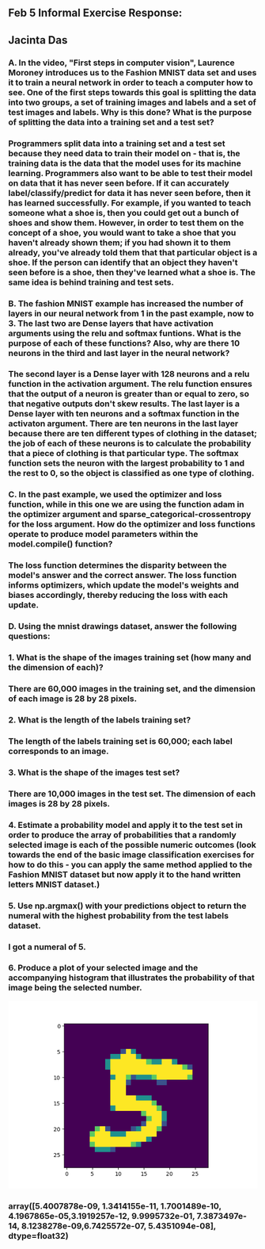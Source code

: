 ## Feb 5 Informal Exercise Response:
## Jacinta Das
### A. In the video, "First steps in computer vision", Laurence Moroney introduces us to the Fashion MNIST data set and uses it to train a neural network in order to teach a computer how to see. One of the first steps towards this goal is splitting the data into two groups, a set of training images and labels and a set of test images and labels. Why is this done? What is the purpose of splitting the data into a training set and a test set?
### Programmers split data into a training set and a test set because they need data to train their model on - that is, the training data is the data that the model uses for its machine learning. Programmers also want to be able to test their model on data that it has never seen before. If it can accurately label/classify/predict for data it has never seen before, then it has learned successfully. For example, if you wanted to teach someone what a shoe is, then you could get out a bunch of shoes and show them. However, in order to test them on the concept of a shoe, you would want to take a shoe that you haven't already shown them; if you had shown it to them already, you've already told them that that particular object is a shoe. If the person can identify that an object they haven't seen before is a shoe, then they've learned what a shoe is. The same idea is behind training and test sets.

### B. The fashion MNIST example has increased the number of layers in our neural network from 1 in the past example, now to 3. The last two are Dense layers that have activation arguments using the relu and softmax funtions. What is the purpose of each of these functions? Also, why are there 10 neurons in the third and last layer in the neural network?
### The second layer is a Dense layer with 128 neurons and a relu function in the activation argument. The relu function ensures that the output of a neuron is greater than or equal to zero, so that negative outputs don't skew results. The last layer is a Dense layer with ten neurons and a softmax function in the activaton argument. There are ten neurons in the last layer because there are ten different types of clothing in the dataset; the job of each of these neurons is to calculate the probability that a piece of clothing is that particular type. The softmax function sets the neuron with the largest probability to 1 and the rest to 0, so the object is classified as one type of clothing. 

### C. In the past example, we used the optimizer and loss function, while in this one we are using the function adam in the optimizer argument and sparse_categorical-crossentropy for the loss argument. How do the optimizer and loss functions operate to produce model parameters within the model.compile() function?
### The loss function determines the disparity between the model's answer and the correct answer. The loss function informs optimizers, which update the model's weights and biases accordingly, thereby reducing the loss with each update.


### D. Using the mnist drawings dataset, answer the following questions:
### 1. What is the shape of the images training set (how many and the dimension of each)? 
### There are 60,000 images in the training set, and the dimension of each image is 28 by 28 pixels.
### 2. What is the length of the labels training set?
### The length of the labels training set is 60,000; each label corresponds to an image.
### 3. What is the shape of the images test set?
### There are 10,000 images in the test set. The dimension of each images is 28 by 28 pixels.
### 4. Estimate a probability model and apply it to the test set in order to produce the array of probabilities that a randomly selected image is each of the possible numeric outcomes (look towards the end of the basic image classification exercises for how to do this - you can apply the same method applied to the Fashion MNIST dataset but now apply it to the hand written letters MNIST dataset.)
### 5. Use np.argmax() with your predictions object to return the numeral with the highest probability from the test labels dataset.
### I got a numeral of 5.
### 6. Produce a plot of your selected image and the accompanying histogram that illustrates the probability of that image being the selected number. 
![Plot](myplotyes.png)

### array([5.4007878e-09, 1.3414155e-11, 1.7001489e-10, 4.1967865e-05,3.1919257e-12, 9.9995732e-01, 7.3873497e-14, 8.1238278e-09,6.7425572e-07, 5.4351094e-08], dtype=float32)
